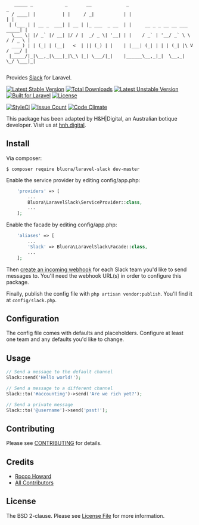 ```
   _____ _            _       __             _                               _ 
  / ____| |          | |     / _|           | |                             | |
 | (___ | | __ _  ___| | __ | |_ ___  _ __  | |     __ _ _ __ __ ___   _____| |
  \___ \| |/ _` |/ __| |/ / |  _/ _ \| '__| | |    / _` | '__/ _` \ \ / / _ \ |
  ____) | | (_| | (__|   <  | || (_) | |    | |___| (_| | | | (_| |\ V /  __/ |
 |_____/|_|\__,_|\___|_|\_\ |_| \___/|_|    |______\__,_|_|  \__,_| \_/ \___|_|
                                                                               
```
Provides [Slack](https://github.com/bluora/php-slack) for Laravel.

[![Latest Stable Version](https://poser.pugx.org/bluora/laravel-slack/v/stable.svg)](https://packagist.org/packages/bluora/laravel-slack) [![Total Downloads](https://poser.pugx.org/bluora/laravel-slack/downloads.svg)](https://packagist.org/packages/bluora/laravel-slack) [![Latest Unstable Version](https://poser.pugx.org/bluora/laravel-slack/v/unstable.svg)](https://packagist.org/packages/bluora/laravel-slack) [![Built for Laravel](https://img.shields.io/badge/Built_for-Laravel-green.svg)](https://laravel.com/) [![License](https://poser.pugx.org/bluora/laravel-slack/license.svg)](https://packagist.org/packages/bluora/laravel-slack)

[![StyleCI](https://styleci.io/repos/93020541/shield?branch=master)](https://styleci.io/repos/93020541) [![Issue Count](https://codeclimate.com/github/bluora/laravel-slack/badges/issue_count.svg)](https://codeclimate.com/github/bluora/laravel-slack) [![Code Climate](https://codeclimate.com/github/bluora/laravel-slack/badges/gpa.svg)](https://codeclimate.com/github/bluora/laravel-slack) 

This package has been adapted by H&H|Digital, an Australian botique developer. Visit us at [hnh.digital](http://hnh.digital).

## Install

Via composer:

`$ composer require bluora/laravel-slack dev-master`

Enable the service provider by editing config/app.php:

```php
    'providers' => [
        ...
        Bluora\LaravelSlack\ServiceProvider::class,
        ...
    ];
```

Enable the facade by editing config/app.php:

```php
    'aliases' => [
        ...
        'Slack' => Bluora\LaravelSlack\Facade::class,
        ...
    ];
```

Then [create an incoming webhook](https://my.slack.com/services/new/incoming-webhook) for each Slack team you'd like to send messages to. You'll need the webhook URL(s) in order to configure this package.

Finally, publish the config file with `php artisan vendor:publish`. You'll find it at `config/slack.php`.

## Configuration

The config file comes with defaults and placeholders. Configure at least one team and any defaults you'd like to change.

## Usage

```php
// Send a message to the default channel
Slack::send('Hello world!');

// Send a message to a different channel
Slack::to('#accounting')->send('Are we rich yet?');

// Send a private message
Slack::to('@username')->send('psst!');
```
## Contributing

Please see [CONTRIBUTING](https://github.com/bluora/laravel-slack/blob/master/CONTRIBUTING.md) for details.

## Credits

* [Rocco Howard](https://github.com/therocis)
* [All Contributors](https://github.com/bluora/laravel-slack/contributors)

## License

The BSD 2-clause. Please see [License File](https://github.com/bluora/laravel-slack/blob/master/LICENSE) for more information.
